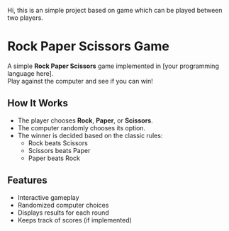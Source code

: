 Hi, this is an simple project based on game which can be played between two players.

# Rock Paper Scissors Game

A simple **Rock Paper Scissors** game implemented in [your programming language here].  
Play against the computer and see if you can win!

## How It Works
- The player chooses **Rock**, **Paper**, or **Scissors**.
- The computer randomly chooses its option.
- The winner is decided based on the classic rules:
  - Rock beats Scissors
  - Scissors beats Paper
  - Paper beats Rock

## Features
- Interactive gameplay
- Randomized computer choices
- Displays results for each round
- Keeps track of scores (if implemented)


